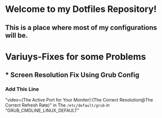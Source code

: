 # Welcome to my Dotfiles Repository!
## This is a place where most of my configurations will be. 



# Variuys-Fixes for some Problems 

## * Screen Resolution Fix Using Grub Config
### Add This Line
"video=(The Active Port for Your Moniter):(The Correct Resolution@The Correct Refresh Rate)"
in The `/etc/default/grub` in "GRUB_CMDLINE_LINUX_DEFAULT"

